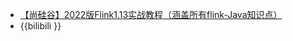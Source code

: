 - [【尚硅谷】2022版Flink1.13实战教程（涵盖所有flink-Java知识点）](https://www.bilibili.com/video/BV133411s7Sa)
- {{bilibili }}